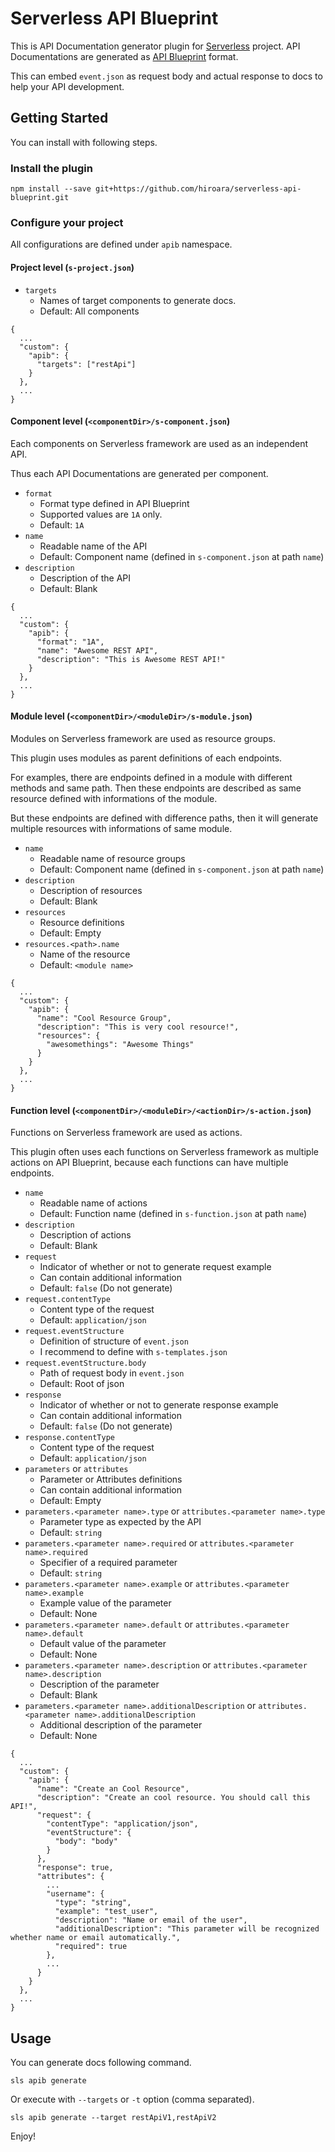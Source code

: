 Serverless API Blueprint
=============================

This is API Documentation generator plugin for [Serverless](http://www.serverless.com/) project.
API Documentations are generated as [API Blueprint](https://apiblueprint.org/) format.

This can embed `event.json` as request body and actual response to docs to help your API development.

## Getting Started

You can install with following steps.

### Install the plugin

    npm install --save git+https://github.com/hiroara/serverless-api-blueprint.git

### Configure your project

All configurations are defined under `apib` namespace.

#### Project level (`s-project.json`)

- `targets`
  - Names of target components to generate docs.
  - Default: All components

```
{
  ...
  "custom": {
    "apib": {
      "targets": ["restApi"]
    }
  },
  ...
}
```

#### Component level (`<componentDir>/s-component.json`)

Each components on Serverless framework are used as an independent API.

Thus each API Documentations are generated per component.

- `format`
  - Format type defined in API Blueprint
  - Supported values are `1A` only.
  - Default: `1A`
- `name`
  - Readable name of the API
  - Default: Component name (defined in `s-component.json` at path `name`)
- `description`
  - Description of the API
  - Default: Blank

```
{
  ...
  "custom": {
    "apib": {
      "format": "1A",
      "name": "Awesome REST API",
      "description": "This is Awesome REST API!"
    }
  },
  ...
}
```

#### Module level (`<componentDir>/<moduleDir>/s-module.json`)

Modules on Serverless framework are used as resource groups.

This plugin uses modules as parent definitions of each endpoints.

For examples, there are endpoints defined in a module with different methods and same path.
Then these endpoints are described as same resource defined with informations of the module.

But these endpoints are defined with difference paths, then it will generate multiple resources with informations of same module.

- `name`
  - Readable name of resource groups
  - Default: Component name (defined in `s-component.json` at path `name`)
- `description`
  - Description of resources
  - Default: Blank
- `resources`
  - Resource definitions
  - Default: Empty
- `resources.<path>.name`
  - Name of the resource
  - Default: `<module name>`

```
{
  ...
  "custom": {
    "apib": {
      "name": "Cool Resource Group",
      "description": "This is very cool resource!",
      "resources": {
        "awesomethings": "Awesome Things"
      }
    }
  },
  ...
}
```

#### Function level (`<componentDir>/<moduleDir>/<actionDir>/s-action.json`)

Functions on Serverless framework are used as actions.

This plugin often uses each functions on Serverless framework as multiple actions on API Blueprint, because each functions can have multiple endpoints.

- `name`
  - Readable name of actions
  - Default: Function name (defined in `s-function.json` at path `name`)
- `description`
  - Description of actions
  - Default: Blank
- `request`
  - Indicator of whether or not to generate request example
  - Can contain additional information
  - Default: `false` (Do not generate)
- `request.contentType`
  - Content type of the request
  - Default: `application/json`
- `request.eventStructure`
  - Definition of structure of `event.json`
  - I recommend to define with `s-templates.json`
- `request.eventStructure.body`
  - Path of request body in `event.json`
  - Default: Root of json
- `response`
  - Indicator of whether or not to generate response example
  - Can contain additional information
  - Default: `false` (Do not generate)
- `response.contentType`
  - Content type of the request
  - Default: `application/json`
- `parameters` or `attributes`
  - Parameter or Attributes definitions
  - Can contain additional information
  - Default: Empty
- `parameters.<parameter name>.type` or `attributes.<parameter name>.type`
  - Parameter type as expected by the API
  - Default: `string`
- `parameters.<parameter name>.required` or `attributes.<parameter name>.required`
  - Specifier of a required parameter
  - Default: `string`
- `parameters.<parameter name>.example` or `attributes.<parameter name>.example`
  - Example value of the parameter
  - Default: None
- `parameters.<parameter name>.default` or `attributes.<parameter name>.default`
  - Default value of the parameter
  - Default: None
- `parameters.<parameter name>.description` or `attributes.<parameter name>.description`
  - Description of the parameter
  - Default: Blank
- `parameters.<parameter name>.additionalDescription` or `attributes.<parameter name>.additionalDescription`
  - Additional description of the parameter
  - Default: None

```
{
  ...
  "custom": {
    "apib": {
      "name": "Create an Cool Resource",
      "description": "Create an cool resource. You should call this API!",
      "request": {
        "contentType": "application/json",
        "eventStructure": {
          "body": "body"
        }
      },
      "response": true,
      "attributes": {
        ...
        "username": {
          "type": "string",
          "example": "test_user",
          "description": "Name or email of the user",
          "additionalDescription": "This parameter will be recognized whether name or email automatically.",
          "required": true
        },
        ...
      }
    }
  },
  ...
}
```


## Usage

You can generate docs following command.

    sls apib generate

Or execute with `--targets` or `-t` option (comma separated).

    sls apib generate --target restApiV1,restApiV2

Enjoy!
